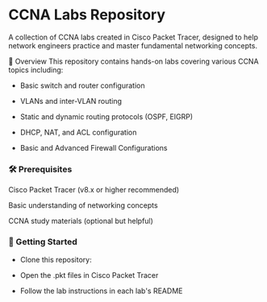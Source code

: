 # CCNA Labs Repository

A collection of CCNA labs created in Cisco Packet Tracer, designed to help network engineers practice and master fundamental networking concepts.

📌 Overview
This repository contains hands-on labs covering various CCNA topics including:

- Basic switch and router configuration

- VLANs and inter-VLAN routing

- Static and dynamic routing protocols (OSPF, EIGRP)

- DHCP, NAT, and ACL configuration

- Basic and Advanced Firewall Configurations

### 🛠️ Prerequisites
Cisco Packet Tracer (v8.x or higher recommended)

Basic understanding of networking concepts

CCNA study materials (optional but helpful)

### 🚀 Getting Started
- Clone this repository:

- Open the .pkt files in Cisco Packet Tracer

- Follow the lab instructions in each lab's README
